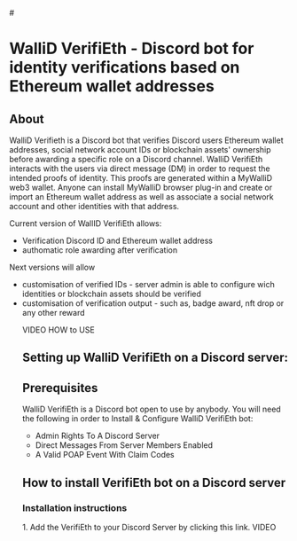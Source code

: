 #<h1> WalliD VerifiEth - Discord bot for identity verifications based on Ethereum wallet addresses</h1>

<h2>About</h2>

WalliD Verifieth is a Discord bot that verifies Discord users Ethereum wallet addresses, social network account IDs or blockchain assets' ownership before awarding a specific role on a Discord channel.
WalliD VerifiEth interacts with the users via direct message (DM) in order to request the intended proofs of identity. 
This proofs are generated within a MyWalliD web3 wallet. Anyone can install MyWalliD browser plug-in and create or import an Ethereum wallet address as well as associate a social network account and other identities with that address.

Current version of WallID VerifiEth allows:

- Verification Discord ID and Ethereum wallet address
- authomatic role awarding after verification

Next versions will allow
<ul>
<li>customisation of verified IDs - server admin is able to configure wich identities or blockchain assets should be verified</li>
<li>customisation of verification output - such as, badge award, nft drop or any other reward</li>


VIDEO HOW to USE



<h2>Setting up WalliD VerifiEth on a Discord server:</h2>

<h2>Prerequisites</h2>
WalliD VerifiEth is a Discord bot open to use by anybody. You will need the following in order to Install & Configure WalliD VerifiEth bot:

- Admin Rights To A Discord Server
- Direct Messages From Server Members Enabled
- A Valid POAP Event With Claim Codes

<h2>How to install VerifiEth bot on a Discord server</h2>
<h3>Installation instructions</h3>
 1. Add the VerifiEth to your Discord Server by clicking this link.
  VIDEO
